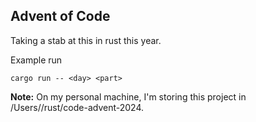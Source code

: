 ## Advent of Code

Taking a stab at this in rust this year.

Example run

```shell
cargo run -- <day> <part>
```

<b>Note:</b>
On my personal machine, I'm storing this project in /Users/<usr>/rust/code-advent-2024.
